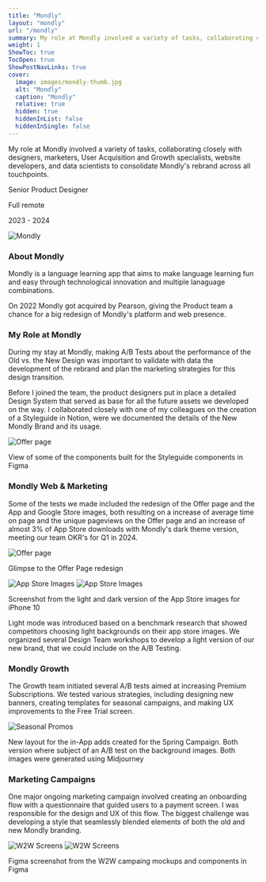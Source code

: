 ```yaml
---
title: "Mondly"
layout: "mondly"
url: "/mondly"
summary: My role at Mondly involved a variety of tasks, collaborating closely with designers, marketers, User Acquisition and Growth specialists, website developers, and data scientists to consolidate Mondly's rebrand across all touchpoints.
weight: 1
ShowToc: true
TocOpen: true
ShowPostNavLinks: true
cover:
  image: images/mondly-thumb.jpg
  alt: "Mondly"
  caption: "Mondly"
  relative: true
  hidden: true
  hiddenInList: false
  hiddenInSingle: false
---
```


<div class="intro-info">

<p class="intro-description">My role at Mondly involved a variety of tasks, collaborating closely with designers, marketers, User Acquisition and Growth specialists, website developers, and data scientists to consolidate Mondly's rebrand across all touchpoints.</p>
  <div class="intro-details-wrapper">
      <p class="intro-details no-margin-bottom"><span class="fi" style="background-image: url(images/mouse.svg)"></span> Senior Product Designer</p>
      <p class="intro-details no-margin-bottom"><span class="fi" style="background-image: url(images/globe.svg)"></span> Full remote</p>
      <p class="intro-details no-margin-bottom"><span class="fi" style="background-image: url(images/calendar.svg)"></span>  2023 - 2024</p>
  </div>
</div>

![Mondly](images/mondly-intro.jpg)

### About Mondly

Mondly is a language learning app that aims to make language learning fun and easy through technological innovation and multiple lanaguage combinations.

On 2022 Mondly got acquired by Pearson, giving the Product team a chance for a big redesign of Mondly's platform and web presence.

### My Role at Mondly

During my stay at Mondly, making A/B Tests about the performance of the Old vs. the New Design was important to validate with data the development of the rebrand and plan the marketing strategies for this design transition.

Before I joined the team, the product designers put in place a detailed Design System that served as base for all the future assets we developed on the way. I collaborated closely with one of my colleagues on the creation of a Styleguide in Notion, were we documented the details of the New Mondly Brand and its usage.

![Offer page](images/styleguide-components.png)

<p class="photo-footnote">View of some of the components built for the Styleguide components in Figma</p>

### Mondly Web & Marketing

Some of the tests we made included the redesign of the Offer page and the App and Google Store images, both resulting on a increase of average time on page and the unique pageviews on the Offer page and an increase of almost 3% of App Store downloads with Mondly's dark theme version, meeting our team OKR's for Q1 in 2024.

![Offer page](images/mondly-offer-page.png)

<p class="photo-footnote">Glimpse to the Offer Page redesign</p>

![App Store Images](images/app-store-images-dark.png)
![App Store Images](images/app-store-images-light.png)

<p class="photo-footnote">Screenshot from the light and dark version of the App Store images for iPhone 10</p>

<div class="box-notes orange">
  Light mode was introduced based on a benchmark research that showed competitors choosing light backgrounds on their app store images. We organized several Design Team workshops to develop a light version of our new brand, that we could include on the A/B Testing.
</div>

### Mondly Growth

The Growth team initiated several A/B tests aimed at increasing Premium Subscriptions. We tested various strategies, including designing new banners, creating templates for seasonal campaigns, and making UX improvements to the Free Trial screen.

![Seasonal Promos](images/seasonal-campaigns.png)

<p class="photo-footnote">New layout for the in-App adds created for the Spring Campaign. Both version where subject of an A/B test on the background images. Both images were generated using Midjourney</p>

### Marketing Campaigns

One major ongoing marketing campaign involved creating an onboarding flow with a questionnaire that guided users to a payment screen. I was responsible for the design and UX of this flow. The biggest challenge was developing a style that seamlessly blended elements of both the old and new Mondly branding.

![W2W Screens](images/w2w-screens.png)
![W2W Screens](images/w2w-components.png)

<p class="photo-footnote">Figma screenshot from the W2W campaing mockups and components in Figma</p>
